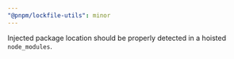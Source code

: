 ```yaml
---
"@pnpm/lockfile-utils": minor
---
```


Injected package location should be properly detected in a hoisted `node_modules`.
